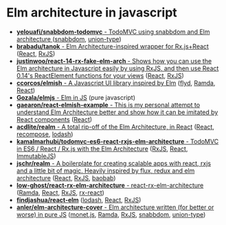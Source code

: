# Elm architecture in javascript

* [**yelouafi/snabbdom-todomvc** - TodoMVC using snabbdom and Elm architecture
](https://github.com/yelouafi/snabbdom-todomvc) ([snabbdom](https://github.com/paldepind/snabbdom), [union-type](https://github.com/paldepind/union-type))
* [**brabadu/tanok** - Elm Architecture-inspired wrapper for Rx.js+React](https://github.com/brabadu/tanok) ([React](https://github.com/facebook/react), [RxJS](https://github.com/Reactive-Extensions/RxJS))
* [**justinwoo/react-14-rx-fake-elm-arch** - Shows how you can use the Elm architecture in Javascript easily by using RxJS, and then use React 0.14's ReactElement functions for your views](https://github.com/justinwoo/react-14-rx-fake-elm-arch) ([React](https://github.com/facebook/react), [RxJS](https://github.com/Reactive-Extensions/RxJS))
* [**ccorcos/elmish** - A Javascript UI library inspired by Elm](https://github.com/ccorcos/elmish) ([flyd](https://github.com/paldepind/flyd), [Ramda](https://github.com/ramda/ramda), [React](https://github.com/facebook/react))
* [**Gozala/elmjs** - Elm in JS](https://github.com/Gozala/elmjs) (pure javascript)
* [**gaearon/react-elmish-example** - This is my personal attempt to understand Elm Architecture better and show how it can be imitated by React components](https://github.com/gaearon/react-elmish-example) ([React](https://github.com/facebook/react))
* [**acdlite/realm** - A total rip-off of the Elm Architecture, in React](https://github.com/acdlite/realm) ([React](https://github.com/facebook/react), [recompose](https://github.com/acdlite/recompose), [lodash](https://github.com/lodash/lodash))
* [**kamalmarhubi/todomvc-es6-react-rxjs-elm-architecture** - TodoMVC in ES6 / React / Rx.js with the Elm Architecture](https://github.com/kamalmarhubi/todomvc-es6-react-rxjs-elm-architecture) ([RxJS](https://github.com/Reactive-Extensions/RxJS), [React](https://github.com/facebook/react), [ImmutableJS](https://github.com/facebook/immutable-js))
* [**jschr/realm** - A boilerplate for creating scalable apps with react, rxjs and a little bit of magic. Heavily inspired by flux, redux and elm architecture](https://github.com/jschr/realm) ([React](https://github.com/facebook/react), [RxJS](https://github.com/Reactive-Extensions/RxJS), [baobab](https://github.com/Yomguithereal/baobab))
* [**low-ghost/react-rx-elm-architecture** - react-rx-elm-architecture](https://github.com/low-ghost/react-rx-elm-architecture) ([Ramda](https://github.com/ramda/ramda), [React](https://github.com/facebook/react), [RxJS](https://github.com/Reactive-Extensions/RxJS), [rx-react](https://github.com/fdecampredon/rx-react))
* [**findjashua/react-elm**](https://github.com/findjashua/react-elm) ([lodash](https://github.com/lodash/lodash), [React](https://github.com/facebook/react), [RxJS](https://github.com/Reactive-Extensions/RxJS))
* [**anler/elm-architecture-cover** - Elm architecture written (for better or worse) in pure JS](https://github.com/anler/elm-architecture-cover) ([monet.js](https://github.com/cwmyers/monet.js), [Ramda](https://github.com/ramda/ramda), [RxJS](https://github.com/Reactive-Extensions/RxJS), [snabbdom](https://github.com/paldepind/snabbdom), [union-type](https://github.com/paldepind/union-type))